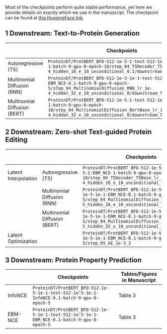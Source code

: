 Most of the checkpoints perform quite stable performance, yet here we provide details on exactly which we use in the manuscript. The checkpoint can be found at [this HuggingFace link](https://huggingface.co/chao1224/ProteinDT/tree/main).

## 1 Downstream: Text-to-Protein Generation

|  | Checkpoints | Tables/Figures in Manuscript|
| -- | -- | -- |
| Autoregressive (T5) | `ProteinDT/ProtBERT_BFD-512-1e-5-1-text-512-1e-5-1-EBM_NCE-1-batch-9-gpu-8-epoch-10/step_04_T5Decoder_T5Base_lr_1e-4_hidden_16_e_10_unconditional_0.1/downstream_Text2Protein` | Table 1 |
| Multinomial Diffusion (RNN) | `ProteinDT/ProtBERT_BFD-512-1e-5-1e-1-text-512-1e-5-1e-1-EBM_NCE-0.1-batch-9-gpu-8-epoch-5/step_04_MultinomialDiffusion_RNN_lr_1e-4_hidden_32_e_10_unconditional_0/downstream_Text2Protein` | Table 1 |
| Multinomial Diffusion (BERT) | `ProteinDT/ProtBERT_BFD-512-1e-5-1-text-512-1e-5-1-EBM_NCE-1-batch-9-gpu-8-epoch-10/step_04_MultinomialDiffusion_BertBase_lr_1e-4_hidden_32_e_10_unconditional_0/downstream_Text2Protein` | Table 1 |


## 2 Downstream: Zero-shot Text-guided Protein Editing

|  | | Checkpoints | Tables/Figures in Manuscript|
| -- | -- | -- | -- |
| Latent Interpolation | Autoregressive (T5) | `ProteinDT/ProtBERT_BFD-512-1e-5-1-text-512-1e-5-1-EBM_NCE-1-batch-9-gpu-8-epoch-10/step_04_T5Decoder_T5Base_lr_1e-4_hidden_16_e_10_unconditional_0` | Table 2 |
| | Multinomial Diffusion (RNN) | `ProteinDT/ProtBERT_BFD-512-1e-5-1e-1-text-512-1e-5-1e-1-EBM_NCE-0.1-batch-9-gpu-8-epoch-5/step_04_MultinomialDiffusion_RNN_lr_1e-5_hidden_16_e_10_unconditional_0` | Table 2 |
| | Multinomial Diffusion (BERT) | `ProteinDT/ProtBERT_BFD-512-1e-5-1e-1-text-512-1e-5-1e-1-EBM_NCE-0.1-batch-9-gpu-8-epoch-5/step_04_MultinomialDiffusion_BertBase_lr_1e-5_hidden_32_e_10_unconditional_0` | Table 2 |
| Latent Optimization | | `ProteinDT/ProtBERT_BFD-512-1e-5-1e-1-text-512-1e-5-1e-1-EBM_NCE-0.1-batch-9-gpu-8-epoch-5/step_05_AE_1e-3_3` | Table 2 |


## 3 Downstream: Protein Property Prediction

| | Checkpoints | Tables/Figures in Manuscript|
| -- | -- | -- |
| InfoNCE | `ProteinDT/ProtBERT_BFD-512-1e-5-1e-1-text-512-1e-5-1e-1-InfoNCE-0.1-batch-9-gpu-8-epoch-5` | Table 3 |
| EBM-NCE | `ProteinDT/ProtBERT_BFD-512-1e-5-1e-1-text-512-1e-5-1e-1-EBM_NCE-0.1-batch-9-gpu-8-epoch-5` | Table 3 |
